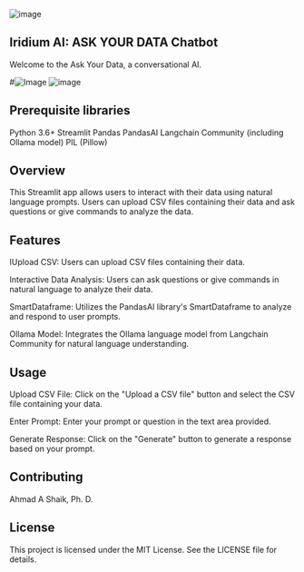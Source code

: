 
![image](https://github.com/ahmadalis2016/Iridium-AI-Image-Analysis/assets/130319416/3590b637-b72a-4a41-86ba-a556e9c22016) 

## Iridium AI: ASK YOUR DATA Chatbot

Welcome to the Ask Your Data, a conversational AI.

#![Image](/Images/demo.png "Demo")
![image](https://github.com/ahmadalis2016/Iridium-AI-AskData-Ollama/assets/130319416/0c93d4f6-fef1-4899-ac81-02d281765283)


## Prerequisite libraries
Python 3.6+
Streamlit
Pandas
PandasAI
Langchain Community (including Ollama model)
PIL (Pillow)


## Overview
This Streamlit app allows users to interact with their data using natural language prompts. Users can upload CSV files containing their data and ask questions or give commands to analyze the data.


## Features
IUpload CSV: Users can upload CSV files containing their data.

Interactive Data Analysis: Users can ask questions or give commands in natural language to analyze their data.

SmartDataframe: Utilizes the PandasAI library's SmartDataframe to analyze and respond to user prompts.

Ollama Model: Integrates the Ollama language model from Langchain Community for natural language understanding.



## Usage
Upload CSV File: Click on the "Upload a CSV file" button and select the CSV file containing your data.

Enter Prompt: Enter your prompt or question in the text area provided.

Generate Response: Click on the "Generate" button to generate a response based on your prompt.

## Contributing
Ahmad A Shaik, Ph. D.
 
## License
This project is licensed under the MIT License. See the LICENSE file for details.





